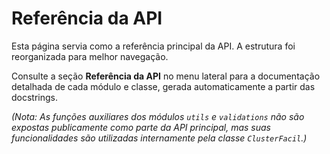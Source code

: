 # Referência da API

Esta página servia como a referência principal da API. A estrutura foi reorganizada para melhor navegação.

Consulte a seção **Referência da API** no menu lateral para a documentação detalhada de cada módulo e classe, gerada automaticamente a partir das docstrings.

*(Nota: As funções auxiliares dos módulos `utils` e `validations` não são expostas publicamente como parte da API principal, mas suas funcionalidades são utilizadas internamente pela classe `ClusterFacil`.)*
